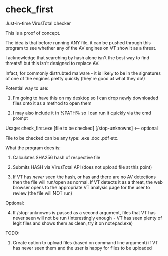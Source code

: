 # check_first
Just-in-time VirusTotal checker

This is a proof of concept.

The idea is that before running ANY file, it can be pushed through this program to see whether any of the AV engines on VT show it as a threat. 

I acknowledge that searching by hash alone isn't the best way to find threats!! but this isn't designed to replace AV.

Infact, for commonly distrubted malware - it is likely to be in the signatures of one of the engines pretty quickly (they're good at what they do!)

Potential way to use:

1. I'm going to have this on my desktop so I can drop newly downloaded files onto it as a method to open them

2. I may also include it in %PATH% so I can run it quickly via the cmd prompt

Usage:
check_first.exe [file to be checked] [/stop-unknowns] <-- optional

File to be checked can be any type: .exe .doc .pdf etc.

What the program does is:

1. Calculates SHA256 hash of respective file

2. Submits HASH via VirusTotal API (does not upload file at this point)

3. If VT has *never* seen the hash, or has and there are no AV detections then the file will run/open as normal. If VT detects it as a threat, the web browser opens to the appropriate VT analysis page for the user to review (the file will NOT run)

Optional:

4. If /stop-unknowns is passed as a second argument, files that VT has never seen will not be run
(Interestingly enough - VT has seen plenty of legit files and shows them as clean, try it on notepad.exe)

TODO:

1. Create option to upload files (based on command line argument) if VT has never seen them and the user is happy for files to be uploaded
